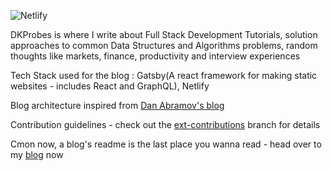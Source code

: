 ![Netlify](https://img.shields.io/netlify/1e680ad6-4603-4f3a-b301-55f610a530de?style=plastic)

DKProbes is where I write about Full Stack Development Tutorials, solution approaches to common Data Structures and Algorithms problems, random thoughts like markets, finance, productivity and interview experiences

Tech Stack used for the blog : Gatsby(A react framework for making static websites - includes React and GraphQL), Netlify

Blog architecture inspired from [Dan Abramov's blog](https://overreacted.io)

Contribution guidelines - check out the [ext-contributions](https://github.com/dkp1903/dkprobes/tree/ext-contributions) branch for details

Cmon now, a blog's readme is the last place you wanna read - head over to my [blog](https://dkprobes.tech) now
